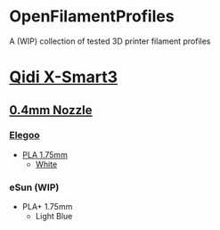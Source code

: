 # OpenFilamentProfiles
A (WIP) collection of tested 3D printer filament profiles

# [Qidi X-Smart3](Qidi%20X-Smart3)

## [0.4mm Nozzle](Qidi%20X-Smart3/0.4mm%20Nozzle)

### [Elegoo](Qidi%20X-Smart3/0.4mm%20Nozzle/Elegoo)

- [PLA 1.75mm](Qidi%20X-Smart3/0.4mm%20Nozzle/Elegoo/PLA%201.75mm)
  - [White](Qidi%20X-Smart3/0.4mm%20Nozzle/Elegoo/PLA%201.75mm/White)

### eSun (WIP)

- PLA+ 1.75mm
  - Light Blue
